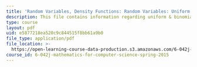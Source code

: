 ```yaml
---
title: 'Random Variables, Density Functions: Random Variables: Uniform & Binomial'
description: This file contains information regarding uniform & binomial.
type: course
layout: pdf
uid: e5877218ea520c9c844515f8bb61a9b0
file_type: application/pdf
file_location: >-
  https://open-learning-course-data-production.s3.amazonaws.com/6-042j-mathematics-for-computer-science-spring-2015/e5877218ea520c9c844515f8bb61a9b0_MIT6_042JS15_UniformBinomial.pdf
course_id: 6-042j-mathematics-for-computer-science-spring-2015
---
```

